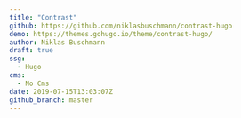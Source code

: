 ```yaml
---
title: "Contrast"
github: https://github.com/niklasbuschmann/contrast-hugo
demo: https://themes.gohugo.io/theme/contrast-hugo/
author: Niklas Buschmann
draft: true
ssg:
  - Hugo
cms:
  - No Cms
date: 2019-07-15T13:03:07Z
github_branch: master
---
```

